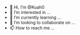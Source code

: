 <!-- <a href="https://github.com/anuraghazra/github-readme-stats">
  <img src="https://github-readme-stats.vercel.app/api?username=Kuah0&show_icons=true&theme=material-palenight&hide_border=true&bg_color=20232a&icon_color=E3E3E3A8&text_color=fff&title_color=918FE0" width=49.2% />
</a>
<a href="https://github.com/Kuah0/github-stats-transparent">
 <img src="https://raw.githubusercontent.com/Kuah0/github-stats-transparent/output/generated/languages.svg" width=49.2% />
</a>
<a href="https://github.com/Kuah0/github-readme-activity-graph">
<img src="https://activity-graph.herokuapp.com/graph?username=Kuah0&theme=react-dark&bg_color=20232a&hide_border=true&line=8A87D0&color=918FE0" width=98%/>
</a> -->

<br/>

- 👋 Hi, I’m @Kuah0
- 👀 I’m interested in ...
- 🌱 I’m currently learning ...
- 💞️ I’m looking to collaborate on ...
- 📫 How to reach me ...

<!---
Kuah0/Kuah0 is a ✨ special ✨ repository because its `README.md` (this file) appears on your GitHub profile.
You can click the Preview link to take a look at your changes.
--->
